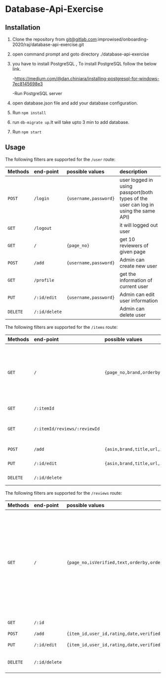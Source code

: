 # Database-Api-Exercise

## Installation

1) Clone the repository from git@gitlab.com:improwised/onboarding-2020/raj/database-api-exercise.git

2) open command prompt and goto directory  ./database-api-exercise

3) you have to install PostgreSQL , 
    To install PostgreSQL follow the below link.
    
    -https://medium.com/@dan.chiniara/installing-postgresql-for-windows-7ec8145698e3
    
    -Run PostgreSQL server

4) open database.json file and add your database configuration. 

5) Run `npm install`

6) run `db-migrate up`.It will take upto 3 min to add database.

7) Run `npm start`

## Usage

The following filters are supported for the `/user` route:

|Methods| end-point | possible values | description|
|:-----------|:-----------|:----------------|:-----------|
| `POST` | `/login` | `{username,password}`| user logged in using passport(both types of the user can log in using the same API) |
| `GET` | `/logout` | | it will logged out user |
| `GET` | `/` | `{page_no}` | get 10 reviewers of given page |
| `POST` | `/add` | `{username,password}`| Admin can create new user |
| `GET` | `/profile` | | get the information of current user |
| `PUT` | `/:id/edit` | `{username,password}` | Admin can edit user information |
| `DELETE` | `/:id/delete` | | Admin can delete user |

The following filters are supported for the `/items` route:

|Methods| end-point | possible values | description|
|:-----------|:-----------|:----------------|:-----------|
| `GET` | `/` | `{page_no,brand,orderby,order}` | get 10 items of given page.if brand is given then get items of that brand |
| `GET` | `/:itemId` | | get item of given id |
| `GET` | `/:itemId/reviews/:reviewId` | | get item of given id with review of given id|
| `POST` | `/add` | `{asin,brand,title,url,image,rating,reviewurl,totalreviews,prices}`| Admin can add item |
| `PUT` | `/:id/edit` | `{asin,brand,title,url,image,rating,reviewurl,totalreviews,prices}` | Admin can edit item |
| `DELETE` | `/:id/delete` | | Admin can delete item |

The following filters are supported for the `/reviews` route:

|Methods| end-point | possible values | description|
|:-----------|:-----------|:----------------|:-----------|
| `GET` | `/` | `{page_no,isVerified,text,orderby,order}` | get 10 reviews of given page. if `isVerified` is true then only verified revies are shown. `text` used for get reviews containing that text in review body|
| `GET` | `/:id` | | get review at given id |
| `POST` | `/add` | `{item_id,user_id,rating,date,verified,title,body,helpfulvotes}`| user lo |
| `PUT` | `/:id/edit` | `{item_id,user_id,rating,date,verified,title,body,helpfulvotes}` | Admin can edit review |
| `DELETE` | `/:id/delete` | | Admin can delete review |


